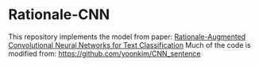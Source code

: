 # Rationale-CNN
This repository implements the model from paper: [Rationale-Augmented Convolutional Neural Networks for Text Classification](https://arxiv.org/pdf/1605.04469v2.pdf)
Much of the code is modified from: https://github.com/yoonkim/CNN_sentence
